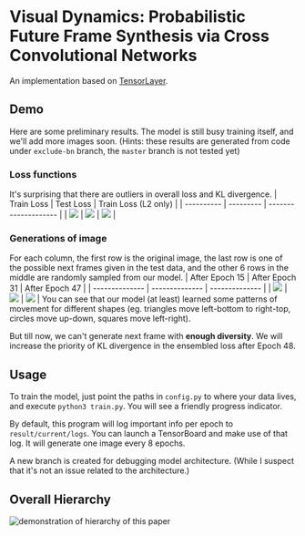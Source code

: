 # Visual Dynamics: Probabilistic Future Frame Synthesis via Cross Convolutional Networks
An implementation based on [TensorLayer](https://github.com/tensorlayer/tensorlayer).

## Demo
Here are some preliminary results. The model is still busy training itself, and we'll add more images soon.
(Hints: these results are generated from code under `exclude-bn` branch, the `master` branch is not tested yet)

### Loss functions
It's surprising that there are outliers in overall loss and KL divergence.
| Train Loss | Test Loss | Train Loss (L2 only) |
| ---------- | --------- | -------------------- |
| ![](demo/attempt1/train_loss.png) | ![](demo/attempt1/test_loss.png) | ![](demo/attempt1/train_loss_l2_only.png) |

### Generations of image
For each column, the first row is the original image, the last row is one of the possible next frames given in the test data, and the other 6 rows in the middle are randomly sampled from our model.
| After Epoch 15 | After Epoch 31 | After Epoch 47 |
| -------------- | -------------- | -------------- |
| ![](demo/attempt1/15.png) | ![](demo/attempt1/31.png) | ![](demo/attempt1/47.png) |
You can see that our model (at least) learned some patterns of movement for different shapes (eg. triangles move left-bottom to right-top, circles move up-down, squares move left-right).

But till now, we can't generate next frame with **enough diversity**. We will increase the priority of KL divergence in the ensembled loss after Epoch 48.

## Usage
To train the model, just point the paths in `config.py` to where your data lives, and execute `python3 train.py`. You will see a friendly progress indicator.

By default, this program will log important info per epoch to `result/current/logs`. You can launch a TensorBoard and make use of that log. It will generate one image every 8 epochs.

A new branch is created for debugging model architecture. (While I suspect that it's not an issue related to the architecture.)

## Overall Hierarchy
![demonstration of hierarchy of this paper](hierarchy.jpg)
